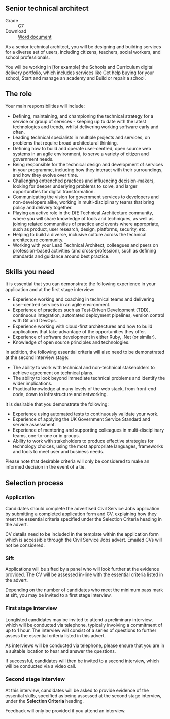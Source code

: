 ## Senior technical architect

<dl class="govuk-summary-list">
  <div class="govuk-summary-list__row">
    <dt class="govuk-summary-list__key">
      Grade
    </dt>
    <dd class="govuk-summary-list__value">
      G7
    </dd>
  </div>
   <div class="govuk-summary-list__row" data-ignore="true">
    <dt class="govuk-summary-list__key">
      Download
    </dt>
    <dd class="govuk-summary-list__value">
      <a href="word">Word document</a>
    </dd>
  </div></dl>


As a senior technical architect, you will be designing and building services for a diverse set of users, including citizens, teachers, social workers, and school professionals.

You will be working in [for example] the Schools and Curriculum digital delivery portfolio, which includes services like Get help buying for your school, Start and manage an academy and Build or repair a school.

## The role

Your main responsibilities will include:

- Defining, maintaining, and championing the technical strategy for a service or group of services - keeping up to date with the latest technologies and trends, whilst delivering working software early and often.
- Leading technical specialists in multiple projects and services, on problems that require broad architectural thinking.
- Defining how to build and operate user-centred, open source web systems in an agile environment, to serve a variety of citizen and government needs.
- Being responsible for the technical design and development of services in your programme, including how they interact with their surroundings, and how they evolve over time.
- Challenging entrenched practices and influencing decision-makers, looking for deeper underlying problems to solve, and larger opportunities for digital transformation.
- Communicating the vision for government services to developers and non-developers alike, working in multi-disciplinary teams that bring policy and delivery together.
- Playing an active role in the DfE Technical Architecture community, where you will share knowledge of tools and techniques, as well as joining related communities of practice and events where appropriate, such as product, user research, design, platforms, security, etc.
- Helping to build a diverse, inclusive culture across the technical architecture community.
- Working with your Lead Technical Architect, colleagues and peers on profession-based activities (and cross-profession), such as defining standards and guidance around best practice.

## Skills you need

It is essential that you can demonstrate the following experience in your application and at the first stage interview:

- Experience working and coaching in technical teams and delivering user-centred services in an agile environment.
- Experience of practices such as Test-Driven Development (TDD), continuous integration, automated deployment pipelines, version control with Git and DevOps.
- Experience working with cloud-first architectures and how to build applications that take advantage of the opportunities they offer.
- Experience of software development in either Ruby, .Net (or similar).
- Knowledge of open source principles and technologies.

In addition, the following essential criteria will also need to be demonstrated at the second interview stage:

- The ability to work with technical and non-technical stakeholders to achieve agreement on technical plans.
- The ability to look beyond immediate technical problems and identify the wider implications.
- Practical knowledge at many levels of the web stack, from front-end code, down to infrastructure and networking.

It is desirable that you demonstrate the following:

- Experience using automated tests to continuously validate your work.
- Experience of applying the UK Government Service Standard and service assessment.
- Experience of mentoring and supporting colleagues in multi-disciplinary teams, one-to-one or in groups.
- Ability to work with stakeholders to produce effective strategies for technology choices, using the most appropriate languages, frameworks and tools to meet user and business needs.

Please note that desirable criteria will only be considered to make an informed decision in the event of a tie.

## Selection process

### Application

Candidates should complete the advertised Civil Service Jobs application by submitting a completed application form and CV, explaining how they meet the essential criteria specified under the Selection Criteria heading in the advert.

CV details need to be included in the template within the application form which is accessible through the Civil Service Jobs advert. Emailed CVs will not be considered.

### Sift

Applications will be sifted by a panel who will look further at the evidence provided. The CV will be assessed in-line with the essential criteria listed in the advert.

Depending on the number of candidates who meet the minimum pass mark at sift, you may be invited to a first stage interview.

### First stage interview

Longlisted candidates may be invited to attend a preliminary interview, which will be conducted via telephone, typically involving a commitment of up to 1 hour. The interview will consist of a series of questions to further assess the essential criteria listed in this advert.

As interviews will be conducted via telephone, please ensure that you are in a suitable location to hear and answer the questions.

If successful, candidates will then be invited to a second interview, which will be conducted via a video call.

### Second stage interview

At this interview, candidates will be asked to provide evidence of the essential skills, specified as being assessed at the second stage interview, under the **Selection Criteria** heading.

Feedback will only be provided if you attend an interview.